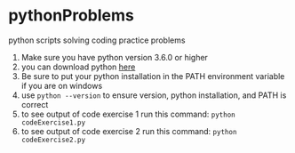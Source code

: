 # pythonProblems
python scripts solving coding practice problems

1) Make sure you have python version 3.6.0 or higher
2) you can download python [here](https://www.python.org/downloads/)
3) Be sure to put your python installation in the PATH environment variable if you are on windows
4) use ``` python --version ``` to ensure version, python installation, and PATH is correct
5) to see output of code exercise 1 run this command: ``` python codeExercise1.py ```
6) to see output of code exercise 2 run this command: ``` python codeExercise2.py ```